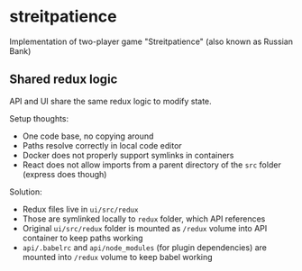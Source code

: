 # streitpatience

Implementation of two-player game "Streitpatience" (also known as Russian Bank)

## Shared redux logic

API and UI share the same redux logic to modify state.

Setup thoughts:

* One code base, no copying around
* Paths resolve correctly in local code editor
* Docker does not properly support symlinks in containers
* React does not allow imports from a parent directory of the `src` folder (express does though)

Solution:

* Redux files live in `ui/src/redux`
* Those are symlinked locally to `redux` folder, which API references
* Original `ui/src/redux` folder is mounted as `/redux` volume into API container to keep paths working
* `api/.babelrc` and `api/node_modules` (for plugin dependencies) are mounted into `/redux` volume to keep babel working
